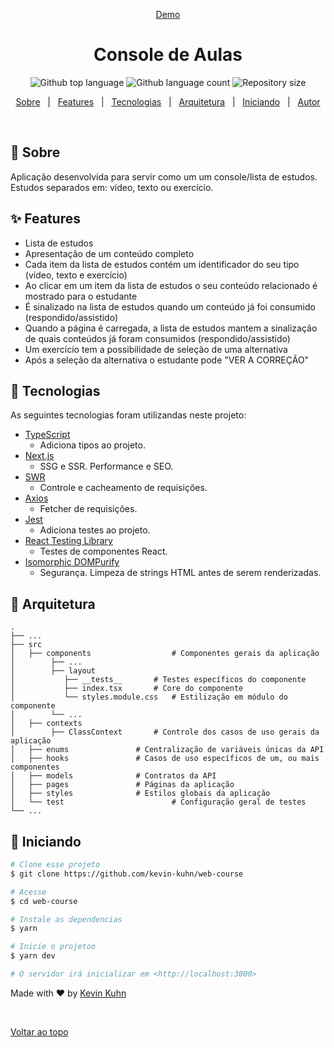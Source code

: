<div align="center" id="top"> 

  <a href="https://webcourse.netlify.app">Demo</a>
</div>

<h1 align="center">Console de Aulas</h1>

<p align="center">
  <img alt="Github top language" src="https://img.shields.io/github/languages/top/kevin-kuhn/web-course?color=56BEB8">

  <img alt="Github language count" src="https://img.shields.io/github/languages/count/kevin-kuhn/web-course?color=56BEB8">

  <img alt="Repository size" src="https://img.shields.io/github/repo-size/kevin-kuhn/web-course?color=56BEB8">
</p>

<p align="center">
  <a href="#dart-sobre">Sobre</a> &#xa0; | &#xa0; 
  <a href="#sparkles-features">Features</a> &#xa0; | &#xa0;
  <a href="#rocket-tecnologias">Tecnologias</a> &#xa0; | &#xa0;
  <a href="#bricks-arquitetura">Arquitetura</a> &#xa0; | &#xa0;
  <a href="#checkered_flag-iniciando">Iniciando</a> &#xa0; | &#xa0;
  <a href="https://github.com/kevin-kuhn" target="_blank">Autor</a>
</p>

<br>

## :dart: Sobre ##

Aplicação desenvolvida para servir como um um console/lista de estudos. Estudos separados em: vídeo, texto ou exercício.

## :sparkles: Features ##

- Lista de estudos
- Apresentação de um conteúdo completo
- Cada item da lista de estudos contém um identificador do seu tipo (vídeo, texto e exercício)
- Ao clicar em um item da lista de estudos o seu conteúdo relacionado é mostrado para o estudante
- É sinalizado na lista de estudos quando um conteúdo já foi consumido (respondido/assistido)
- Quando a página é carregada, a lista de estudos mantem a sinalização de quais conteúdos já foram consumidos (respondido/assistido)
- Um exercício tem a possibilidade de seleção de uma alternativa
- Após a seleção da alternativa o estudante pode "VER A CORREÇÃO"

## :rocket: Tecnologias ##

As seguintes tecnologias foram utilizandas neste projeto:

- [TypeScript](https://www.typescriptlang.org/)
	- Adiciona tipos ao projeto.
- [Next.js](https://nextjs.org/)
	- SSG e SSR. Performance e SEO.
- [SWR](https://swr.vercel.app/)
	- Controle e cacheamento de requisições.
- [Axios](https://axios-http.com/ptbr/docs/intro/)
	- Fetcher de requisições.
- [Jest](https://jestjs.io/pt-BR/)
	- Adiciona testes ao projeto.
- [React Testing Library](https://testing-library.com/docs/react-testing-library/intro/)
	- Testes de componentes React.
- [Isomorphic DOMPurify](https://www.npmjs.com/package/isomorphic-dompurify)
	- Segurança. Limpeza de strings HTML antes de serem renderizadas.

## :bricks: Arquitetura ##
    .
    ├── ...
    ├── src                    
    │   ├── components          		# Componentes gerais da aplicação
    │   	 ├── ...
    │   	 ├── layout
    │   	 	├── __tests__		# Testes específicos do componente
    │   	 	├── index.tsx		# Core do componente
    │   	 	└── styles.module.css	# Estilização em módulo do componente
    │   	 └── ...
    │   ├── contexts  
    │   	 ├── ClassContext		# Controle dos casos de uso gerais da aplicação
    │   ├── enums   			# Centralização de variáveis únicas da API
    │   ├── hooks   			# Casos de uso específicos de um, ou mais componentes
    │   ├── models   			# Contratos da API
    │   ├── pages   			# Páginas da aplicação
    │   ├── styles   			# Estilos globais da aplicação
    │   └── test                		# Configuração geral de testes
    └── ...

## :checkered_flag: Iniciando ##

```bash
# Clone esse projeto
$ git clone https://github.com/kevin-kuhn/web-course

# Acesse
$ cd web-course

# Instale as dependencias
$ yarn

# Inicie o projetoo
$ yarn dev

# O servidor irá inicializar em <http://localhost:3000>
```

Made with :heart: by <a href="https://github.com/kevin-kuhn" target="_blank">Kevin Kuhn</a>

&#xa0;

<a href="#top">Voltar ao topo</a>
